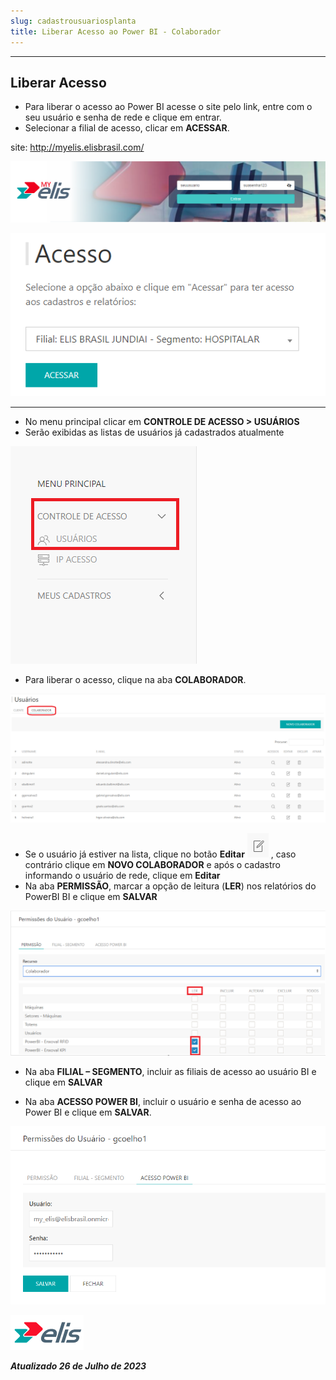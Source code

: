 ```yaml
---
slug: cadastrousuariosplanta
title: Liberar Acesso ao Power BI - Colaborador
---
```

---

## Liberar Acesso

* Para liberar o acesso ao Power BI acesse o site pelo link, entre com o seu usuário e senha de rede e clique em entrar.
* Selecionar a filial de acesso, clicar em **ACESSAR**.

site: http://myelis.elisbrasil.com/

![Alt text](image.png)

![Alt text](image-1.png)

---

* No menu principal clicar em **CONTROLE DE ACESSO > USUÁRIOS**
* Serão exibidas as listas de usuários já cadastrados atualmente

![Alt text](image-2.png)

* Para liberar o acesso, clique na aba **COLABORADOR**.

![Alt text](image-4.png)

* Se o usuário já estiver na lista, clique no botão **Editar** ![Alt text](image-5.png) , caso contrário clique em **NOVO COLABORADOR** e após o cadastro informando o usuário de rede, clique em **Editar**
* Na aba **PERMISSÃO**, marcar a opção de leitura (**LER**) nos relatórios do PowerBI BI e clique em **SALVAR**

![Alt text](image-3.png)

* Na aba **FILIAL – SEGMENTO**, incluir as filiais de acesso ao usuário BI e clique em **SALVAR**

* Na aba **ACESSO POWER BI**, incluir o usuário e senha de acesso ao Power BI e clique em **SALVAR**.

![Alt text](image-6.png)

![right](image-7.png)

***Atualizado 26 de Julho de 2023***